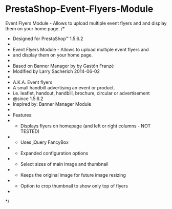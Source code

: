 # PrestaShop-Event-Flyers-Module
Event Flyers Module  - Allows to upload multiple event flyers and and display them on your home page.
/*
*  Designed for PrestaShop™ 1.5.6.2
*
*  Event Flyers Module - Allows to upload multiple event flyers and
*  	and display them on your home page.
* 
*  Based on Banner Manager by by Gastón Franzé 
*	 Modified by Larry Sacherich  2014-06-02
*
*  A.K.A. Event flyers
*    A small handbill advertising an event or product. 
*    i.e. leaflet, handout, handbill, brochure, circular or advertisement
*    @since 1.5.6.2
*    Inspired by: Banner Manager Module 
*               
*  Features:
*  - Displays flyers on homepage (and left or right columns - NOT TESTED)
*  - Uses jQuery FancyBox
*  - Expanded configuration options
*  - Select sizes of main image and thumbnail 
*  - Keeps the original image for future image resizing
*  - Option to crop thumbnail to show only top of flyers
* 
*/
